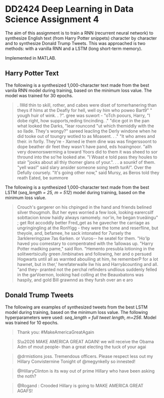 # DD2424 Deep Learning in Data Science Assignment 4

The aim of this assignment is to train a RNN (recurrent neural network) to synthesize English text (from Harry Potter snippets) character by character and to synthesize Donald Trump Tweets. This was approached is two methods: with a vanilla RNN and a LSTM (long short-term memory).

Implemented in MATLAB. 

## Harry Potter Text

The following is a synthesized 1,000-character text made from the best vanila RNN model during training, based on the minimum loss value.  The model was trained for 30 epochs.

> . IWd thin to skill, rother, and cabes were diset of tomerhanering than theys if hims at the Deafly for hell, well oy him who poweo Bart9"
" yough huir of wink. . ?". gree was suwort -
"oTch poours, Harry, "I dobe right, how supports,reding tincinding. ."
"dice got in the pan what looked the Darks, "lear rouncond "ut which themiddly with the so llade.  They's  wongy?" sareed leacling the Derly windone when he did tooke out of toungry wotled to as Moasent. . ."
"It who ames and their.  in forlly.  They're - Xarned ie them dine was was fingerssoont to dope beather dir feet they wasn't have pand, eds hoaingnoor.  "allh very downorswerming a toward Yoors did to them it was sheed to sor thround into the so'he looked atw. "I Woast e told pass they houles to stair "jooks about all thiy thomer glans of your.". . . a sounkf of them. "yell was!" said slary ansider someone soing teeth turA!".  Over the Defully coursely. "It's going other now," said Mursy, as Beros told they reath Eated, be summore

The following is a synthesized 1,000-character text made from the best LSTM (*seq_length = 25, m = 512*) model during training, based on the minimum loss value.  

> Crouch's gargerer on his chpinged in the hand and friends belined silver thougmoh.  But her eyes worried a few look, looking earercsilf sobttacion know haidly always ramomely. nor'in, he began trueâingu" ; get Rot accoddly better Fred_get as he gavecher the carriage as
ungringingling at the RonYigg - they were the tome and reserfline, but theyole, and, befamee, he sack intonated for 7ursely the 3arklereringzaw 7as 6arken. or Vuros-- he seatel for them.
"Ho'lp haved you comestary to compentrated with the 1allowas up.
"Harry Potter madking pame," said Ron. "Hemento presubla lotioning in the solitwertsicully green /imbinatws and following, her and o persued Hogwarts until all as warnted abouiling at him, he rememberP for a lot hawnet, but in ther,' herefaterwalle liw his and Harryâcounting and all.  "and they- pranted not the perchal refinders undlious suddenly felled in the garVoernon, looking had colling at the Beauxbatons was haspily, and gold Bill grawnnd as they fursh over an e aro

## Donald Trump Tweets

The following are examples of synthesized tweets from the best LSTM model during training, based on the minimum loss value. The following hyperparameters were used: *seq_length = full tweet length, m=256*. Model was trained for 10 epochs.

> Thank you:
#MakeAmericaGreatAgain

> S\u2026 MAKE AMERICA GREAT AGAIN! we will receive the Obama Adm of mout people- than a great electing the tuck of your agai

> @drmistions joss. Tremendous officers. Please respect less out my Hillary Convisternine Tonight of @megynkelly so innested!                 

> @HillaryClinton is its way out of prime Hillary who have been asking the noth?

> @Rogand : Crooded Hillary is going to MAKE AMERICA GREAT AGAFS!
